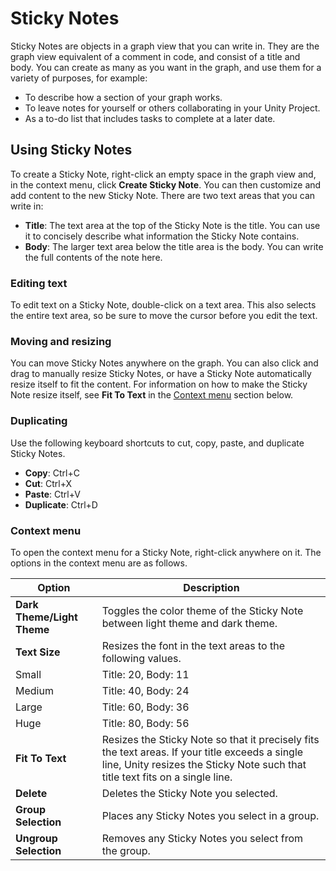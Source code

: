 # Sticky Notes

Sticky Notes are objects in a graph view that you can write in. They are the graph view equivalent of a comment in code, and consist of a title and body. You can create as many as you want in the graph, and use them for a variety of purposes, for example:

* To describe how a section of your graph works.
* To leave notes for yourself or others collaborating in your Unity Project.
* As a to-do list that includes tasks to complete at a later date.

## Using Sticky Notes

To create a Sticky Note, right-click an empty space in the graph view and, in the context menu, click **Create Sticky Note**. You can then customize and add content to the new Sticky Note. There are two text areas that you can write in:

* **Title**: The text area at the top of the Sticky Note is the title. You can use it to concisely describe what information the Sticky Note contains.
* **Body**: The larger text area below the title area is the body. You can write the full contents of the note here.

### Editing text

To edit text on a Sticky Note, double-click on a text area. This also selects the entire text area, so be sure to move the cursor before you edit the text.

### Moving and resizing

You can move Sticky Notes anywhere on the graph. You can also click and drag to manually resize Sticky Notes, or have a Sticky Note automatically resize itself to fit the content. For information on how to make the Sticky Note resize itself, see **Fit To Text** in the [Context menu](#context-menu) section below.

### Duplicating

Use the following keyboard shortcuts to cut, copy, paste, and duplicate Sticky Notes.
* **Copy**: Ctrl+C
* **Cut**: Ctrl+X
* **Paste**: Ctrl+V
* **Duplicate**: Ctrl+D

### Context menu

To open the context menu for a Sticky Note, right-click anywhere on it. The options in the context menu are as follows.

| **Option**                 | **Description**                                              |
| -------------------------- | ------------------------------------------------------------ |
| **Dark Theme/Light Theme** | Toggles the color theme of the Sticky Note between light theme and dark theme. |
| **Text Size**              | Resizes the font in the text areas to the following values.  |
| Small                      | Title: 20, Body: 11                                          |
| Medium                     | Title: 40, Body: 24                                          |
| Large                      | Title: 60, Body: 36                                          |
| Huge                       | Title: 80, Body: 56                                          |
| **Fit To Text**            | Resizes the Sticky Note so that it precisely fits the text areas. If your title exceeds a single line, Unity resizes the Sticky Note such that title text fits on a single line. |
| **Delete**  | Deletes the Sticky Note you selected.|
| **Group Selection** |Places any Sticky Notes you select in a group.|
| **Ungroup Selection** |Removes any Sticky Notes you select from the group.|
